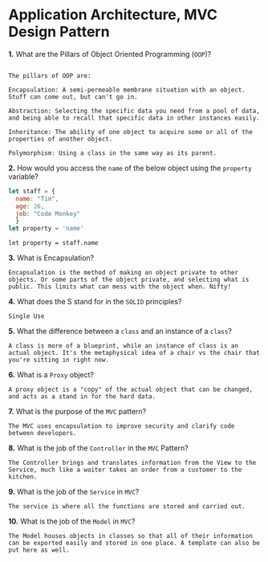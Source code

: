 # Application Architecture, MVC Design Pattern

**1.** What are the Pillars of Object Oriented Programming (`OOP`)?
<!-- https://info.keylimeinteractive.com/the-four-pillars-of-object-oriented-programming#:~:text=Now%20that%20we%20have%20covered,Abstraction%2C%20Inheritance%2C%20and%20Polymorphism. -->
```

The pillars of OOP are: 

Encapsulation: A semi-permeable membrane situation with an object. Stuff can come out, but can't go in. 

Abstraction: Selecting the specific data you need from a pool of data, and being able to recall that specific data in other instances easily.

Inheritance: The ability of one object to acquire some or all of the properties of another object.

Polymorphism: Using a class in the same way as its parent. 

```
**2.** How would you access the `name` of the below object using the `property` variable?
```js
let staff = {
  name: "Tim",
  age: 26,
  job: "Code Monkey"
  }
let property = 'name'
```

```
let property = staff.name 

```
**3.** What is Encapsulation?

```
Encapsulation is the method of making an object private to other objects. Or some parts of the object private, and selecting what is public. This limits what can mess with the object when. Nifty!

```
**4.** What does the S stand for in the `SOLID` principles?
```
Single Use 

```
**5.** What the difference between a `class` and an instance of a `class`?

```
A class is more of a blueprint, while an instance of class is an actual object. It's the metaphysical idea of a chair vs the chair that you're sitting in right now. 
```
**6.** What is a `Proxy` object?

```
A proxy object is a "copy" of the actual object that can be changed, and acts as a stand in for the hard data.
```

**7.** What is the purpose of the `MVC` pattern?
```
The MVC uses encapsulation to improve security and clarify code between developers.
```
**8.** What is the job of the `Controller` in the `MVC` Pattern?

```
The Controller brings and translates information from the View to the Service, much like a waiter takes an order from a customer to the kitchen. 
```

**9.** What is the job of the `Service` in `MVC`?

```
The service is where all the functions are stored and carried out. 

```
**10.** What is the job of the `Model` in `MVC`?

```
The Model houses objects in classes so that all of their information can be exported easily and stored in one place. A template can also be put here as well. 

```

